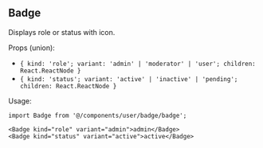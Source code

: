 ## Badge

Displays role or status with icon.

Props (union):
- `{ kind: 'role'; variant: 'admin' | 'moderator' | 'user'; children: React.ReactNode }`
- `{ kind: 'status'; variant: 'active' | 'inactive' | 'pending'; children: React.ReactNode }`

Usage:
```tsx
import Badge from '@/components/user/badge/badge';

<Badge kind="role" variant="admin">admin</Badge>
<Badge kind="status" variant="active">active</Badge>
```

